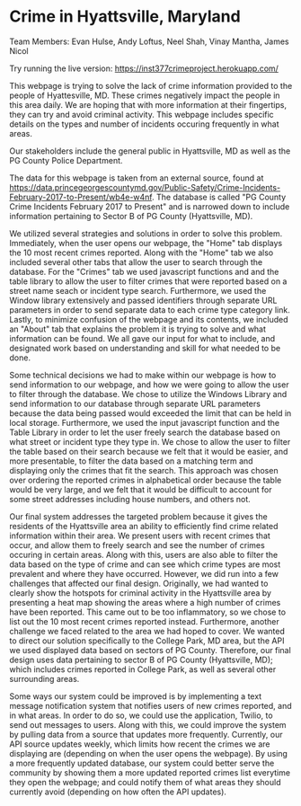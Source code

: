 # Crime in Hyattsville, Maryland

Team Members: Evan Hulse, Andy Loftus, Neel Shah, Vinay Mantha, James Nicol

Try running the live version: https://inst377crimeproject.herokuapp.com/

This webpage is trying to solve the lack of crime information provided to the people of Hyattesville, MD. 
These crimes negatively impact the people in this area daily. We are hoping that with more information at their fingertips, 
they can try and avoid criminal activity. This webpage includes specific details on the types and number of incidents 
occuring frequently in what areas.

Our stakeholders include the general public in Hyattsville, MD as well as the PG County Police Department.

The data for this webpage is taken from an external source, found at https://data.princegeorgescountymd.gov/Public-Safety/Crime-Incidents-February-2017-to-Present/wb4e-w4nf. The database is called "PG County Crime Incidents February 2017 to Present" and is narrowed down to include information pertaining to Sector B of PG County (Hyattsville, MD).

We utilized several strategies and solutions in order to solve this problem. Immediately, when the user opens our webpage, the "Home" tab displays the 10 most recent crimes reported. Along with the "Home" tab we also included several other tabs that allow the user to search through the database. For the "Crimes" tab we used javascript functions and and the table library to allow the user to filter crimes that were reported based on a street name seach or incident type search. Furthermore, we used the Window library extensively and passed identifiers through separate URL parameters in order to send separate data to each crime type category link. Lastly, to minimize confusion of the webpage and its contents, we included an "About" tab that explains the problem it is trying to solve and what information can be found. We all gave our input for what to include, and designated work based on understanding and skill for what needed to be done.

Some technical decisions we had to make within our webpage is how to send information to our webpage, and how we were going to allow the user to filter through the database. We chose to utilize the Windows Library and send information to our database through separate URL parameters because the data being passed would exceeded the limit that can be held in local storage. Furthermore, we used the input javascript function and the Table Library in order to let the user freely search the database based on what street or incident type they type in. We chose to allow the user to filter the table based on their search because we felt that it would be easier, and more presentable, to filter the data based on a matching term and displaying only the crimes that fit the search. This approach was chosen over ordering the reported crimes in alphabetical order because the table would be very large, and we felt that it would be difficult to account for some street addresses including house numbers, and others not.

Our final system addresses the targeted problem because it gives the residents of the Hyattsville area an ability to efficiently find crime related information within their area. We present users with recent crimes that occur, and allow them to freely search and see the number of crimes occuring in certain areas. Along with this, users are also able to filter the data based on the type of crime and can see which crime types are most prevalent and where they have occurred. However, we did run into a few challenges that affected our final design. Originally, we had wanted to clearly show the hotspots for criminal activity in the Hyattsville area by presenting a heat map showing the areas where a high number of crimes have been reported. This came out to be too inflammatory, so we chose to list out the 10 most recent crimes reported instead. Furthermore, another challenge we faced related to the area we had hoped to cover. We wanted to direct our solution specifically to the College Park, MD area, but the API we used displayed data based on sectors of PG County. Therefore, our final design uses data pertaining to sector B of PG County (Hyattsville, MD); which includes crimes reported in College Park, as well as several other surrounding areas.

Some ways our system could be improved is by implementing a text message notification system that notifies users of new crimes reported, and in what areas. In order to do so, we could use the application, Twilio, to send out messages to users. Along with this, we could improve the system by pulling data from a source that updates more frequently. Currently, our API source updates weekly, which limits how recent the crimes we are displaying are (depending on when the user opens the webpage). By using a more frequently updated database, our system could better serve the community by showing them a more updated reported crimes list everytime they open the webpage; and could notify them of what areas they should currently avoid (depending on how often the API updates).
